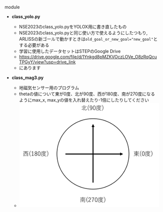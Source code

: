 module

- **class_yolo.py**
  - NSE2023のclass_yolo.pyをYOLOX用に書き直したもの
  - NSE2023のclass_yolo.pyと同じ使い方で使えるようにしたつもり, ARLISSの新ゴールで動かすときは`old_goal_or_new_goal="new_goal"`とする必要がある
  - 学習に使用したデータセットはSTEPのGoogle Drive
  - https://drive.google.com/file/d/1Ynkgd8pMZKVOczLOVe_O8zRqQcuTPGyY/view?usp=drive_link
  - にあります

- **class_mag3.py**
  - 地磁気センサー用のプログラム
  - thetaの値について東が0度、北が90度、西が180度、南が270度になるようにmax_x, max_yの値を入れ替えたり-1倍にしたりしてください
  - ![geomag_theta](geomag_theta.jpg "geomag_theta")
